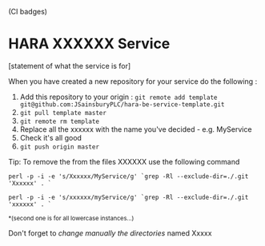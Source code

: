 (CI badges)

# HARA XXXXXX Service

[statement of what the service is for]

When you have created a new repository for your service do the following : 

1. Add this repository to your origin : `git remote add template git@github.com:JSainsburyPLC/hara-be-service-template.git`
2. `git pull template master`
3. `git remote rm template`
4. Replace all the xxxxxx with the name you've decided - e.g. MyService
5. Check it's all good
6. `git push origin master`



Tip: To remove the from the files XXXXXX use the following command

``perl -p -i -e 's/Xxxxxx/MyService/g' `grep -Rl --exclude-dir=./.git 'Xxxxxx' . ` ``

``perl -p -i -e 's/xxxxxx/myService/g' `grep -Rl --exclude-dir=./.git 'xxxxxx' . ` ``

<sub>*(second one is for all lowercase instances...)</sub>

Don't forget to *change manually the directories* named Xxxxx
